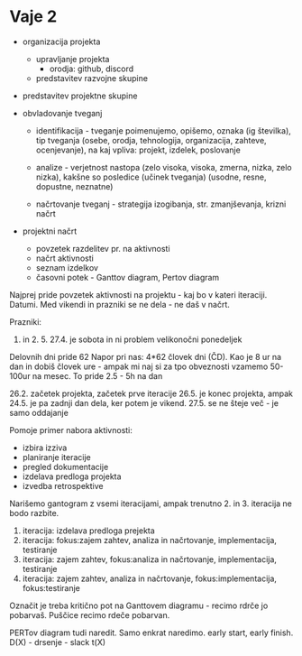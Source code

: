 
# Vaje 2

- organizacija projekta
    - upravljanje projekta
        - orodja: github, discord
    - predstavitev razvojne skupine
- predstavitev projektne skupine
- obvladovanje tveganj
    - identifikacija - tveganje poimenujemo, opišemo, oznaka (ig številka), tip tveganja (osebe, orodja, tehnologija, organizacija, zahteve, ocenjevanje), na kaj vpliva: projekt, izdelek, poslovanje

    - analize - verjetnost nastopa (zelo visoka, visoka, zmerna, nizka, zelo nizka), kakšne so posledice (učinek tveganja) (usodne, resne, dopustne, neznatne)

   - načrtovanje tveganj - strategija izogibanja, str. zmanjševanja, krizni načrt


- projektni načrt
    - povzetek razdelitev pr. na aktivnosti
    - načrt aktivnosti
    - seznam izdelkov
    - časovni potek - Ganttov diagram, Pertov diagram

Najprej pride povzetek aktivnosti na projektu - kaj bo v kateri iteraciji.
Datumi.
Med vikendi in prazniki se ne dela - ne daš v načrt.

Prazniki:
1. in 2. 5.
27.4. je sobota in ni problem
velikonočni ponedeljek

Delovnih dni pride 62
Napor pri nas: 4*62 človek dni (ČD). Kao je 8 ur na dan in dobiš človek ure - ampak mi naj si za tpo obveznosti vzamemo 50-100ur na mesec. To pride 2.5 - 5h na dan

26.2. začetek projekta, začetek prve iteracije
26.5. je konec projekta, ampak 24.5. je pa zadnji dan dela, ker potem je vikend.
27.5. se ne šteje več - je samo oddajanje

Pomoje primer nabora aktivnosti:
- izbira izziva
- planiranje iteracije
- pregled dokumentacije
- izdelava predloga projekta
- izvedba retrospektive 

Narišemo gantogram z vsemi iteracijami, ampak trenutno 2. in 3. iteracija ne bodo razbite.

1. iteracija: izdelava predloga prejekta
2. iteracija: fokus:zajem zahtev, analiza in načrtovanje, implementacija, testiranje
3. iteracija: zajem zahtev, fokus:analiza in načrtovanje, implementacija, testiranje
4. iteracija: zajem zahtev, analiza in načrtovanje, fokus:implementacija, fokus:testiranje

Označit je treba kritično pot na Ganttovem diagramu - recimo rdrče jo pobarvaš.
Puščice recimo rdeče pobarvan.


PERTov diagram tudi naredit.
Samo enkrat naredimo.
early start, early finish.
D(X) - drsenje - slack
t(X)

